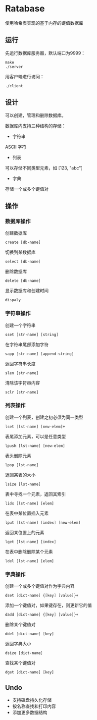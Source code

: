 # Ratabase

使用哈希表实现的基于内存的键值数据库

## 运行

先运行数据库服务器，默认端口为9999：

```
make
./server
```

用客户端进行访问：

```
./client
```

## 设计

可以创建，管理和删除数据库。

数据库内支持三种结构的存储：

- 字符串

ASCII 字符

- 列表

可以存储不同类型元素，如 [123, "abc"]

- 字典

存储一个或多个键值对

## 操作

### 数据库操作

创建数据库
```
create [db-name]
```

切换到某数据库
```
select [db-name]
```

删除数据库
```
delete [db-name]
```

显示数据库和创建时间
```
dispaly
```

### 字符串操作

创建一个字符串
```
sset [str-name] [string]
```

在字符串尾部添加字符
```
sapp [str-name] [append-string]
```

返回字符串长度
```
slen [str-name]
```

清除该字符串内容
```
sclr [str-name]
```

### 列表操作

创建一个列表，创建之初必须为同一类型
```
lset [lst-name] [new-elem]+
```

表尾添加元素，可以是任意类型
```
lpush [lst-name] [new-elem]
```

表头删除元素
```
lpop [lst-name]
```

返回某表的大小
```
lsize [lst-name]
```

表中寻找一个元素，返回其索引
```
lidx [lst-name] [elem]
```

在表中某位置插入元素
```
lput [lst-name] [index] [new-elem]
```

返回某位置上的元素
```
lget [lst-name] [index]
```

在表中删除删除某个元素
```
ldel [lst-name] [elem]
```

### 字典操作

创建一个或多个键值对作为字典内容
```
dset [dict-name] {[key] [value]}+
```

添加一个键值对，如果键存在，则更新它的值
```
dadd [dict-name] {[key] [value]}+
```

删除某个键值对
```
ddel [dict-name] [key]
```

返回字典大小
```
dsize [dict-name]
```

查找某个键值对
```
dget [dict-name] [key]
```

## Undo

- 支持磁盘持久化存储
- 按名称查找和打印内容
- 添加更多数据结构
